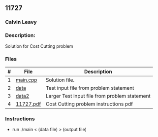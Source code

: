 ## 11727
### Calvin Leavy
### Description:

Solution for Cost Cutting problem

### Files

|   #   | File                       | Description                                                |
| :---: | -------------------------- | ---------------------------------------------------------- |
|   1   | [main.cpp](./main.cpp)     | Solution file.                                             |
|   2   | [data](./data)             | Test input file from problem statement                     |
|   3   | [data2](./data2)             | Larger Test input file from problem statement                     |
|   4   | [11727.pdf](./11727.pdf)     | Cost Cutting problem instructions pdf                     |

### Instructions

- run ./main < (data file) > (output file)


